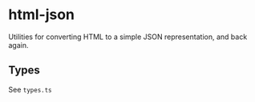 # html-json

Utilities for converting HTML to a simple JSON representation, and back again.

## Types

See `types.ts`
